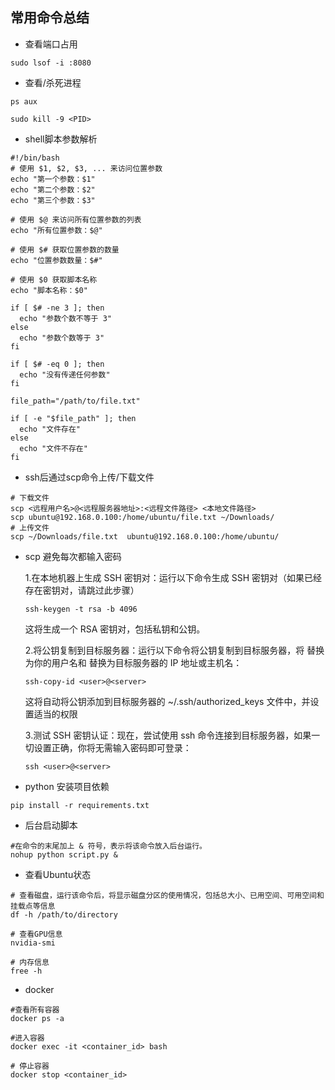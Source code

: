 ## 常用命令总结

* 查看端口占用
```
sudo lsof -i :8080 
```
* 查看/杀死进程
```
ps aux

sudo kill -9 <PID>
```

* shell脚本参数解析
```
#!/bin/bash
# 使用 $1, $2, $3, ... 来访问位置参数
echo "第一个参数：$1"
echo "第二个参数：$2"
echo "第三个参数：$3"

# 使用 $@ 来访问所有位置参数的列表
echo "所有位置参数：$@"

# 使用 $# 获取位置参数的数量
echo "位置参数数量：$#"

# 使用 $0 获取脚本名称
echo "脚本名称：$0"

if [ $# -ne 3 ]; then
  echo "参数个数不等于 3"
else
  echo "参数个数等于 3"
fi

if [ $# -eq 0 ]; then
  echo "没有传递任何参数"
fi

file_path="/path/to/file.txt"

if [ -e "$file_path" ]; then
  echo "文件存在"
else
  echo "文件不存在"
fi
```
* ssh后通过scp命令上传/下载文件
```
# 下载文件
scp <远程用户名>@<远程服务器地址>:<远程文件路径> <本地文件路径>
scp ubuntu@192.168.0.100:/home/ubuntu/file.txt ~/Downloads/
# 上传文件
scp ~/Downloads/file.txt  ubuntu@192.168.0.100:/home/ubuntu/
```
* scp 避免每次都输入密码
  
  1.在本地机器上生成 SSH 密钥对：运行以下命令生成 SSH 密钥对（如果已经存在密钥对，请跳过此步骤）
  ```
  ssh-keygen -t rsa -b 4096
  ```
  这将生成一个 RSA 密钥对，包括私钥和公钥。
  
  2.将公钥复制到目标服务器：运行以下命令将公钥复制到目标服务器，将 <user> 替换为你的用户名和 <server> 替换为目标服务器的 IP 地址或主机名：
  ```
  ssh-copy-id <user>@<server>
  ```
  这将自动将公钥添加到目标服务器的 ~/.ssh/authorized_keys 文件中，并设置适当的权限

  3.测试 SSH 密钥认证：现在，尝试使用 ssh 命令连接到目标服务器，如果一切设置正确，你将无需输入密码即可登录：
  ```
  ssh <user>@<server>
  ```

* python 安装项目依赖
```
pip install -r requirements.txt
```
* 后台启动脚本
```
#在命令的末尾加上 & 符号，表示将该命令放入后台运行。
nohup python script.py &
```
* 查看Ubuntu状态
```
# 查看磁盘，运行该命令后，将显示磁盘分区的使用情况，包括总大小、已用空间、可用空间和挂载点等信息
df -h /path/to/directory

# 查看GPU信息
nvidia-smi

# 内存信息
free -h
```
* docker
```
#查看所有容器
docker ps -a

#进入容器
docker exec -it <container_id> bash

# 停止容器
docker stop <container_id>
```
